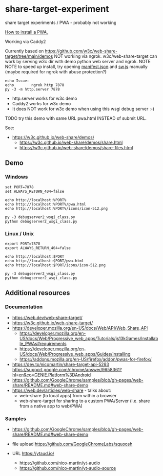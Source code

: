 # share-target-experiment

share target experiments / PWA - probably not working

[How to install a PWA.](https://www.cdc.gov/niosh/mining/content/hearingloss/installPWA.html)

Working via Caddy2

Currently based on https://github.com/w3c/web-share-target/tree/main/demos
NOT working via ngrok.
w3c/web-share-target can work by serving w3c dir with demo python web server and ngrok.
NOTE NOTE to speed up install, try opening <a href="manifest.json">manifest.json</a> and <a href="sw.js">sw.js</a> manually (maybe required for ngrok with abuse protection?)


    echo Issue:
    echo        ngrok http 7878
    py -3 -m http.server 7878

  * http.server works for w3c demo
  * Caddy2 works for w3c demo
  * It does NOT work for w3c demo when using this wsgi debug server :-(

TODO try this demo with same URL pwa.html INSTEAD of submit URL.

See:

  * https://w3c.github.io/web-share/demos/
      * https://w3c.github.io/web-share/demos/share.html
      * https://w3c.github.io/web-share/demos/share-files.html

## Demo

### Windows

    set PORT=7878
    set ALWAYS_RETURN_404=false

    echo http://localhost:%PORT%
    echo http://localhost:%PORT%/pwa.html
    echo http://localhost:%PORT%/icons/icon-512.png

    py -3 debugserver2_wsgi_class.py
    python debugserver2_wsgi_class.py

### Linux / Unix

    export PORT=7878
    export ALWAYS_RETURN_404=false

    echo http://localhost:$PORT
    echo http://localhost:$PORT/pwa.html
    echo http://localhost:$PORT/icons/icon-512.png

    py -3 debugserver2_wsgi_class.py
    python debugserver2_wsgi_class.py

## Additional resources

### Documentation

  * https://web.dev/web-share-target/
  * https://w3c.github.io/web-share-target/ 
  * https://developer.mozilla.org/en-US/docs/Web/API/Web_Share_API
      * https://developer.mozilla.org/en-US/docs/Web/Progressive_web_apps/Tutorials/js13kGames/Installable_PWAs#requirements
      * https://developer.mozilla.org/en-US/docs/Web/Progressive_web_apps/Guides/Installing
      * https://addons.mozilla.org/en-US/firefox/addon/pwas-for-firefox/
  * https://dev.to/nicomartin/share-target-api-5263 https://support.google.com/chrome/answer/9658361?hl=en&co=GENIE.Platform%3DAndroid
  * https://github.com/GoogleChrome/samples/blob/gh-pages/web-share/README.md#web-share-demo 
  * https://web.dev/articles/web-share - talks about:
      * web-share (to local apps) from within a browser
      * web-share-target for sharing to a custom PWA/Server (i.e. share from a native app to web/PWA)

### Samples

  * https://github.com/GoogleChrome/samples/blob/gh-pages/web-share/README.md#web-share-demo 

  * file upload https://github.com/GoogleChromeLabs/squoosh  
  *  URL https://ytaud.io/
      * https://github.com/nico-martin/yt-audio
      * https://github.com/nico-martin/yt-audio-source

